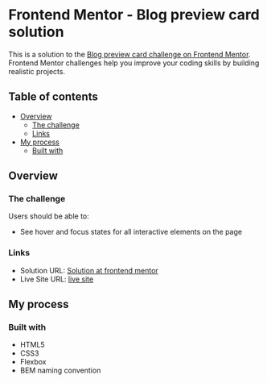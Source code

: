 # Frontend Mentor - Blog preview card solution

This is a solution to the [Blog preview card challenge on Frontend Mentor](https://www.frontendmentor.io/challenges/blog-preview-card-ckPaj01IcS). Frontend Mentor challenges help you improve your coding skills by building realistic projects.

## Table of contents

- [Overview](#overview)
  - [The challenge](#the-challenge)
  - [Links](#links)
- [My process](#my-process)
  - [Built with](#built-with)

## Overview

### The challenge

Users should be able to:

- See hover and focus states for all interactive elements on the page

### Links

- Solution URL: [Solution at frontend mentor](https://www.frontendmentor.io/solutions/blog-card-solution-html5---css3---flexbox---bem-convention-S7ZV4myw8u)
- Live Site URL: [live site](https://memobiomy.github.io/Blog-preview-card/)

## My process

### Built with

- HTML5
- CSS3
- Flexbox
- BEM naming convention
